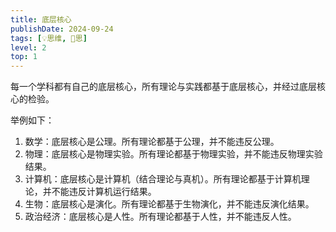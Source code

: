 ```yaml
---
title: 底层核心
publishDate: 2024-09-24
tags: [💡思维, 🤔思]
level: 2
top: 1
---
```


每一个学科都有自己的底层核心，所有理论与实践都基于底层核心，并经过底层核心的检验。

举例如下：

1. 数学：底层核心是公理。所有理论都基于公理，并不能违反公理。
2. 物理：底层核心是物理实验。所有理论都基于物理实验，并不能违反物理实验结果。
3. 计算机：底层核心是计算机（结合理论与真机）。所有理论都基于计算机理论，并不能违反计算机运行结果。
4. 生物：底层核心是演化。所有理论都基于生物演化，并不能违反演化结果。
5. 政治经济：底层核心是人性。所有理论都基于人性，并不能违反人性。
